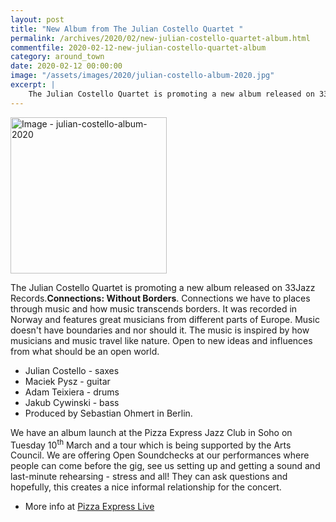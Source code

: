 ```yaml
---
layout: post
title: "New Album from The Julian Costello Quartet "
permalink: /archives/2020/02/new-julian-costello-quartet-album.html
commentfile: 2020-02-12-new-julian-costello-quartet-album
category: around_town
date: 2020-02-12 00:00:00
image: "/assets/images/2020/julian-costello-album-2020.jpg"
excerpt: |
    The Julian Costello Quartet is promoting a new album released on 33Jazz Records.**Connections: Without Borders**. Connections we have to places through music and how music transcends borders.
---
```

<a href="/assets/images/2020/julian-costello-album-2020.jpg" title="Click for a larger image"><img src="/assets/images/2020/julian-costello-album-2020-thumb.jpg" width="250" alt="Image - julian-costello-album-2020"  class="photo right"/></a>


The Julian Costello Quartet is promoting a new album released on 33Jazz Records.**Connections: Without Borders**. Connections we have to places through music and how music transcends borders. It was recorded in Norway and features great musicians from different parts of Europe. Music doesn't have boundaries and nor should it. The music is inspired by how musicians and music travel like nature. Open to new ideas and influences from what should be an open world.

- Julian Costello - saxes
- Maciek Pysz - guitar
- Adam Teixiera - drums
- Jakub Cywinski - bass
- Produced by Sebastian Ohmert in Berlin.

We have an album launch at the Pizza Express Jazz Club in Soho on Tuesday 10<sup>th</sup> March and a tour which is being supported by the Arts Council. We are offering Open Soundchecks at our performances where people can come before the gig, see us setting up and getting a sound and last-minute rehearsing - stress and all! They can ask questions and hopefully, this creates a nice informal relationship for the concert.

- More info at [Pizza Express Live](https://www.pizzaexpresslive.com/whats-on/the-julian-costello-quartet-connections)
